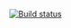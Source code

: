 [![Build status](https://ci.appveyor.com/api/projects/status/9ltwhwlmtjttv43v/branch/main?svg=true)](https://ci.appveyor.com/project/Nikita48884/pageobject/branch/main)